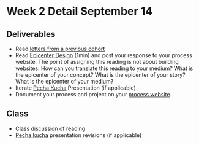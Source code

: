 # Week 2 Detail September 14

## Deliverables 

* Read [letters from a previous cohort](https://drive.google.com/open?id=1Fr1cw72xTrvwSBTM6Bh9OU2XepJ1YNOk)
* Read [Epicenter Design](https://basecamp.com/gettingreal/09.2-epicenter-design) \(1min\) and post your response to your process website. The point of assigning this reading is not about building websites. How can you translate this reading to your medium? What is the epicenter of your concept? What is the epicenter of your story? What is the epicenter of your medium?
* Iterate [Pecha Kucha](../pre-work/pecha_kucha.md) Presentation \(if applicable\)
* Document your process and project on your [process website](../pre-work/website.md).

## Class

* Class discussion of reading
* [Pecha kucha](../pre-work/pecha_kucha.md) presentation revisions \(if applicable\)

